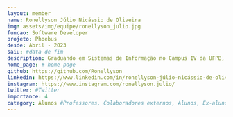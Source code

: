```yaml
---
layout: member
name: Ronellyson Júlio Nicássio de Oliveira
img: assets/img/equipe/ronellyson_julio.jpg
funcao: Software Developer
projeto: Phoebus 
desde: Abril - 2023
saiu: #data de fim
description: Graduando em Sistemas de Informação no Campus IV da UFPB, em Rio Tinto-PB. Tenho interesse em desenvolvimento Java back-end e desenvolvimento mobile.
home_page: # home page
github: https://github.com/Ronellyson
linkedin: https://www.linkedin.com/in/ronellyson-júlio-nicássio-de-oliveira-4481b61a2
instagram: https://www.instagram.com/ronellyson.julio/
twitter: #Twitter
importance: 4
category: Alunos #Professores, Colaboradores externos, Alunos, Ex-alunos
---
```

